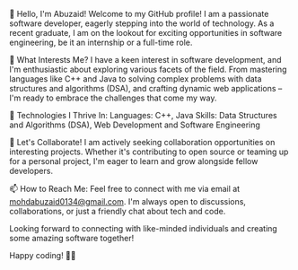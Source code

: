 👋 Hello, I'm Abuzaid!
Welcome to my GitHub profile! I am a passionate software developer, eagerly stepping into the world of technology. As a recent graduate, I am on the lookout for exciting opportunities in software engineering, be it an internship or a full-time role.

👀 What Interests Me?
I have a keen interest in software development, and I'm enthusiastic about exploring various facets of the field. From mastering languages like C++ and Java to solving complex problems with data structures and algorithms (DSA), and crafting dynamic web applications – I'm ready to embrace the challenges that come my way.

🌱 Technologies I Thrive In:
Languages: C++, Java
Skills: Data Structures and Algorithms (DSA), Web Development and Software Engineering

💞️ Let's Collaborate!
I am actively seeking collaboration opportunities on interesting projects. Whether it's contributing to open source or teaming up for a personal project, I'm eager to learn and grow alongside fellow developers.

📫 How to Reach Me:
Feel free to connect with me via email at mohdabuzaid0134@gmail.com. I'm always open to discussions, collaborations, or just a friendly chat about tech and code.

Looking forward to connecting with like-minded individuals and creating some amazing software together!

Happy coding! 🚀✨
